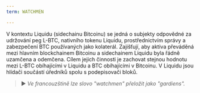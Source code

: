 ```yaml
---
term: WATCHMEN

---
```

V kontextu Liquidu (sidechainu Bitcoinu) se jedná o subjekty odpovědné za udržování peg L-BTC, nativního tokenu Liquidu, prostřednictvím správy a zabezpečení BTC používaných jako kolaterál. Zajišťují, aby aktiva převáděná mezi hlavním blockchainem Bitcoinu a sidechainem Liquidu byla řádně uzamčena a odemčena. Cílem jejich činnosti je zachovat stejnou hodnotu mezi L-BTC obíhajícími v Liquidu a BTC obíhajícími v Bitcoinu. V Liquidu jsou hlídači součástí úředníků spolu s podepisovači bloků.

> ► *Ve francouzštině lze slovo "watchmen" přeložit jako "gardiens".*